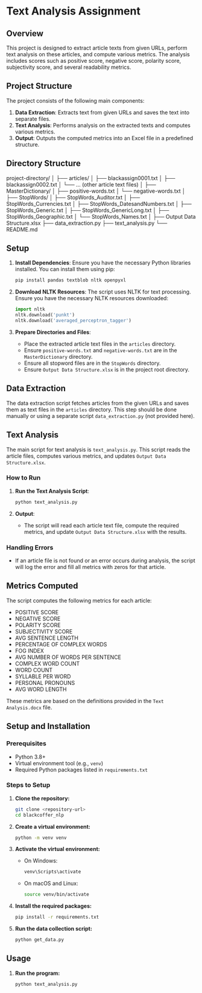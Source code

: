 # Text Analysis Assignment

## Overview

This project is designed to extract article texts from given URLs, perform text analysis on these articles, and compute various metrics. The analysis includes scores such as positive score, negative score, polarity score, subjectivity score, and several readability metrics.

## Project Structure

The project consists of the following main components:

1. **Data Extraction**: Extracts text from given URLs and saves the text into separate files.
2. **Text Analysis**: Performs analysis on the extracted texts and computes various metrics.
3. **Output**: Outputs the computed metrics into an Excel file in a predefined structure.

## Directory Structure
project-directory/
│
├── articles/
│ ├── blackassign0001.txt
│ ├── blackassign0002.txt
│ └── ... (other article text files)
│
├── MasterDictionary/
│ ├── positive-words.txt
│ └── negative-words.txt
│
├── StopWords/
│ ├── StopWords_Auditor.txt
│ ├── StopWords_Currencies.txt
│ ├── StopWords_DatesandNumbers.txt
│ ├── StopWords_Generic.txt
│ ├── StopWords_GenericLong.txt
│ ├── StopWords_Geographic.txt
│ └── StopWords_Names.txt
│
├── Output Data Structure.xlsx
├── data_extraction.py
├── text_analysis.py
└── README.md



## Setup

1. **Install Dependencies**:
    Ensure you have the necessary Python libraries installed. You can install them using pip:

    ```sh
    pip install pandas textblob nltk openpyxl
    ```

2. **Download NLTK Resources**:
    The script uses NLTK for text processing. Ensure you have the necessary NLTK resources downloaded:

    ```python
    import nltk
    nltk.download('punkt')
    nltk.download('averaged_perceptron_tagger')
    ```

3. **Prepare Directories and Files**:
    - Place the extracted article text files in the `articles` directory.
    - Ensure `positive-words.txt` and `negative-words.txt` are in the `MasterDictionary` directory.
    - Ensure all stopword files are in the `StopWords` directory.
    - Ensure `Output Data Structure.xlsx` is in the project root directory.

## Data Extraction

The data extraction script fetches articles from the given URLs and saves them as text files in the `articles` directory. This step should be done manually or using a separate script `data_extraction.py` (not provided here).

## Text Analysis

The main script for text analysis is `text_analysis.py`. This script reads the article files, computes various metrics, and updates `Output Data Structure.xlsx`.

### How to Run

1. **Run the Text Analysis Script**:

    ```sh
    python text_analysis.py
    ```

2. **Output**:
    - The script will read each article text file, compute the required metrics, and update `Output Data Structure.xlsx` with the results.

### Handling Errors

- If an article file is not found or an error occurs during analysis, the script will log the error and fill all metrics with zeros for that article.

## Metrics Computed

The script computes the following metrics for each article:

- POSITIVE SCORE
- NEGATIVE SCORE
- POLARITY SCORE
- SUBJECTIVITY SCORE
- AVG SENTENCE LENGTH
- PERCENTAGE OF COMPLEX WORDS
- FOG INDEX
- AVG NUMBER OF WORDS PER SENTENCE
- COMPLEX WORD COUNT
- WORD COUNT
- SYLLABLE PER WORD
- PERSONAL PRONOUNS
- AVG WORD LENGTH

These metrics are based on the definitions provided in the `Text Analysis.docx` file.


## Setup and Installation

### Prerequisites
- Python 3.8+
- Virtual environment tool (e.g., `venv`)
- Required Python packages listed in `requirements.txt`

### Steps to Setup

1. **Clone the repository:**
    ```bash
    git clone <repository-url>
    cd blackcoffer_nlp
    ```

2. **Create a virtual environment:**
    ```bash
    python -m venv venv
    ```

3. **Activate the virtual environment:**
    - On Windows:
        ```bash
        venv\Scripts\activate
        ```
    - On macOS and Linux:
        ```bash
        source venv/bin/activate
        ```

4. **Install the required packages:**
    ```bash
    pip install -r requirements.txt
    ```

5. **Run the data collection script:**
    ```bash
    python get_data.py
    ```

## Usage

1. **Run the program:**
    ```bash
    python text_analysis.py
    ```

